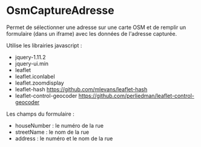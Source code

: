 # OsmCaptureAdresse

Permet de sélectionner une adresse sur une carte OSM et de remplir un formulaire (dans un iframe) avec les données de l'adresse capturée.

Utilise les librairies javascript :
* jquery-1.11.2
* jquery-ui.min
* leaflet
* leaflet.iconlabel
* leaflet.zoomdisplay
* leaflet-hash https://github.com/mlevans/leaflet-hash
* leaflet-control-geocoder https://github.com/perliedman/leaflet-control-geocoder

Les champs du formulaire :
* houseNumber : le numéro de la rue
* streetName : le nom de la rue
* address : le numéro et le nom de la rue
